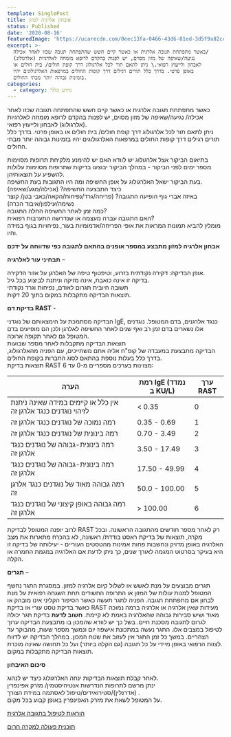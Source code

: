 ```yaml
---
template: SinglePost
title: איבחון אלרגיה למזון
status: Published
date: '2020-08-16'
featuredImage: 'https://ucarecdn.com/0eec13fa-0466-43d6-81ed-3d5f9a82ccb3/'
excerpt: >-
  כאשר מתפתחת תגובה אלרגית או כאשר קיים חשש שהתפתחה תגובה שכזו לאחר אכילה/
  נגיעה/שאיפה של מזון מסוים, יש לפנות בהקדם לרופא מומחה לאלרגיות (אלרגולוג)
  לאבחון ולייעוץ רפואי.\ ניתן לתאם תור לכל אלרגולוג דרך קופת חולים/ בית חולים או
  באופן פרטי. בדרך כלל תורים רגילים דרך קופות החולים במרפאות האלרגולוגים יהיו
  בזמינות גבוהה יותר מבתי החולים.
categories:
  - category: מידע כללי
---
```

כאשר מתפתחת תגובה אלרגית או כאשר קיים חשש שהתפתחה תגובה שכזו לאחר אכילה/ נגיעה/שאיפה של מזון מסוים, יש לפנות בהקדם לרופא מומחה לאלרגיות (אלרגולוג) לאבחון ולייעוץ רפואי.\
ניתן לתאם תור לכל אלרגולוג דרך קופת חולים/ בית חולים או באופן פרטי. בדרך כלל תורים רגילים דרך קופות החולים במרפאות האלרגולוגים יהיו בזמינות גבוהה יותר מבתי החולים.

בתיאום הביקור אצל אלרגולוג יש לוודא האם יש להימנע מלקיחת תרופות מסוימות מספר ימים לפני הביקור - במהלך הביקור יבוצעו בדיקות שתרופות מסוימות עלולות להשפיע על תוצאותיהן. \
בעת הביקור ישאל האלרגולוג על אופן החשיפה ומה היו התגובות בעת החשיפה.\
כיצד התבצעה החשיפה? (אכילה/מגע/שאיפה)\
באיזה אברי גוף הופיעה התגובה? (פריחה/גרד/נפיחות/הקאה/כאבי בטן/ קוצר נשימה/עילפון/איבוד הכרה)\
כמה זמן לאחר החשיפה החלה התגובה?\
האם התגובה עברה מעצמה או שנדרשה התערבות רפואית?\
מומלץ להביא תמונות המראות את אופי הפריחה/אדמומיות בעור, נפיחויות בגוף במידה והיו.

**אבחון אלרגיה למזון מתבצע במספר אופנים בהתאם לתגובה כפי שדווחה על ידכם**

**תבחיני עור לאלרגיה** – 

אופן הבדיקה: דקירה נקודתית בזרוע, וטיפטוף טיפה של האלרגן על אזור הדקירה. \
בדיקה זו אינה כואבת, אינה מזיקה וניתנת לביצוע בכל גיל.\
תשובה חיובית תגרום לאודם, נפיחות וגרד נקודתי \
תוצאות הבדיקה מתקבלות במקום בתוך 20 דקות.

**בדיקת דם RAST** - 

הבדיקה מסתמכת על הימצאותם של נוגדני IgE, כנגד אלרגנים, בדם המטופל. נוגדנים אלו נשארים בדם זמן רב ואף שנים לאחר החשיפה לאלרגן ולכן הם מופיעים בדם המטופל גם לאחר תקופה ארוכה.\
תוצאות הבדיקה מתקבלות לאחר מספר שבועות \
הבדיקה מתבצעת במעבדה של קופ"ח אליה אתם משתייכים, עם הפניה מהאלרגולוג, בדרך כלל בעלות נוספת בהתאם לסוג החברות בקופת החולים.\
תוצאות בדיקת RAST מצוינות בערכים מספריים מ-0 עד 6:

| הערה                                                                 | רמת IgE (נמדד ב KU/L) | ערך RAST |
| -------------------------------------------------------------------- | --------------------- | -------- |
| אין כלל או קיימים במידה שאינה ניתנת לזיהוי  נוגדנים  כנגד  אלרגן  זה | < 0.35                | 0        |
| רמה נמוכה של  נוגדנים  כנגד  אלרגן  זה                               | 0.35 - 0.69           | 1        |
| רמה בינונית של  נוגדנים  כנגד  אלרגן  זה                             | 0.70 - 3.49           | 2        |
| רמה בינונית-גבוהה של  נוגדנים  כנגד  אלרגן  זה                       | 3.50 - 17.49          | 3        |
| רמה בינונית-גבוהה של  נוגדנים  כנגד  אלרגן  זה                       | 17.50 - 49.99         | 4        |
| רמה גבוהה מאוד של  נוגדנים  כנגד  אלרגן  זה                          | 50.0 - 100.00         | 5        |
| רמה גבוהה באופן קיצוני של  נוגדנים  כנגד  אלרגן  זה                  | \> 100.00             | 6        |

לרוב יופנה המטופל לבדיקת RAST רק לאחר מספר חודשים מהתגובה הראשונה. ובכל מקרה, תוצאות של בדיקת ראסט בודדת/ ראשונה, לא בהכרח מתארות את מצב האלרגיה באופן מדויק ונחשבות פחות אמינות מהטסטים העוריים - יעילותה של בדיקה זו היא בעיקר בסרטוט המגמה לאורך שנים, כך ניתן לדעת אם האלרגיה במגמת החמרה או הקלה.

**תגרים** – 

תגרים מבוצעים על מנת לאשש או לשלול קיום אלרגיה למזון. במסגרת התגר נחשף המטופל למנות עולות של המזון או התרופה החשודים תחת השגחה רפואית על מנת לבחון אם מתפתחת תגובה.
 הפניה לתגר תעשה כאשר הסיפור הקליני אינו מובהק או כאשר בדיקת טסט עורי או בדיקת RAST מעידות שאין אלרגיה או אלרגיה ברמה נמוכה מאוד ושיש סבירות גבוהה שהאלרגיה באמת לא קיימת. **חשוב לדעת** בדיקת תגר יכולה לגרום לתגובה מסכנת חיים. בשל כך יש לוודא שהמכון בו מתבצעת הבדיקה ערוך לטיפול במצבים אלו. התגר נעשה במתכונת אישפוז יום ונמשך מספר שעות, מהבוקר עד הצהריים. במשך כל זמן התגר אין לעזוב את שטח המכון. במהלך הבדיקה יש לדווח לצוות הרפואי באופן מיידי על כל תגובה (גם הקלה ביותר) ועל כל תחושה שאינה מוכרת. \
תוצאות הבדיקה מתקבלות במקום.



**סיכום האיבחון** 

לאחר קבלת תוצאות הבדיקות ינחה האלרגולוג כיצד יש לנהוג. \
ינתן מרשם לתרופות הנדרשות
 אנטיהיסטמין/ מזרק אפינפרין (אדרנלין)/סטירואידים/טיפול לאסתמה במידת הצורך
.\
על המטופל לשאת את מזרק האפינפרין באופן קבוע בכל מקום.





[הוראות לטיפול בתגובה אלרגית](/posts/טיפול-בתגובה-אלרגית/)

[תוכנית פעולה למקרה חרום](https://ucarecdn.com/e7d38141-da74-489f-bc92-c18a1623b560/)
